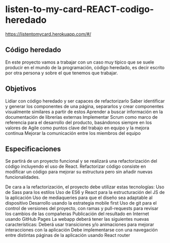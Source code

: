 # listen-to-my-card-REACT-codigo-heredado
https://listentomycard.herokuapp.com/#/
 ## Código heredado
En este proyecto vamos a trabajar con un caso muy típico que se suele producir en el mundo de la programación, código heredado, es decir escrito por otra persona y sobre el que tenemos que trabajar.

## Objetivos

Lidiar con código heredado y ser capaces de refactorizarlo
Saber identificar y generar los componentes de una página, separarlos y crear componentes visualmente similares a partir de estos
Aprender a buscar información en la documentación de librerías externas
Implementar Scrum como marco de referencia para el desarrollo del producto, basándonos siempre en los valores de Agile como puntos clave del trabajo en equipo y la mejora continua
Mejorar la comunicación entre los miembros del equipo


## Especificaciones
Se partirá de un proyecto funcional y se realizará una refactorización del código incluyendo el uso de React. 
Refactorizar código consiste en modificar un código para mejorar su estructura pero sin añadir nuevas funcionalidades.

De cara a la refactorización, el proyecto debe utilizar estas tecnologías:
Uso de Sass para los estilos
Uso de ES6 y React para la estructuración del JS de la aplicación
Uso de mediaqueries para que el diseño sea adaptable al dispositivo
Desarrollo usando la estrategia mobile first
Uso de git para el control de versiones del proyecto, con ramas y pull-requests para revisar los cambios de las compañeras
Publicación del resultado en Internet usando GitHub Pages
La webapp deberá tener las siguientes nuevas características:
Deberá usar transiciones y/o animaciones para mejorar interacciones con la aplicación
Debe implementarse con una navegación entre distintas páginas de la aplicación usando React router
